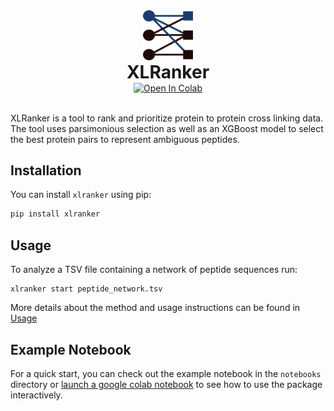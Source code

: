 <div align="center">
<img src="images/logo.svg" alt="Logo" width="80" height="80">
<h1 style="margin-top: -1pt; margin-bottom: 0pt">XLRanker</h1>
<!-- Badges -->
<a target="_blank" style="margin-top: 0pt" href="https://colab.research.google.com/github/bzhanglab/xlranker/blob/master/notebooks/xlranker_example.ipynb">
  <img src="https://colab.research.google.com/assets/colab-badge.svg" alt="Open In Colab"/>
</a>
</div><br>

XLRanker is a tool to rank and prioritize protein to protein cross linking data. The tool uses parsimonious selection as well as an XGBoost model to select the best protein pairs to represent ambiguous peptides.

## Installation

You can install `xlranker` using pip:

```bash
pip install xlranker
```

## Usage

To analyze a TSV file containing a network of peptide sequences run:

```
xlranker start peptide_network.tsv
```

More details about the method and usage instructions can be found in [Usage](./usage/index.md)

## Example Notebook

For a quick start, you can check out the example notebook in the `notebooks` directory or [launch a google colab notebook](https://colab.research.google.com/github/bzhanglab/xlranker/blob/master/notebooks/xlranker_example.ipynb) to see how to use the package interactively.
